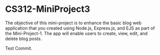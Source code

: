 # CS312-MiniProject3
The objective of this mini-project is to enhance the basic blog web application that you created using Node.js, Express.js, and EJS as part of the Mini-Project-1. The app will enable users to create, view, edit, and delete blog posts.


Test Commit. 